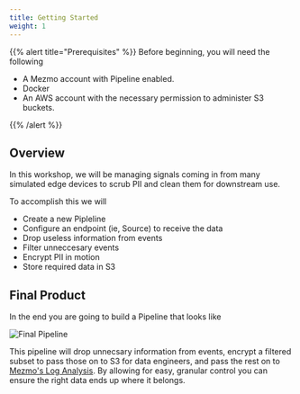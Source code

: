 ```yaml
---
title: Getting Started
weight: 1
---
```


{{% alert title="Prerequisites" %}}
Before beginning, you will need the following

* A Mezmo account with Pipeline enabled.
* Docker
* An AWS account with the necessary permission to administer S3 buckets.

{{% /alert %}}

## Overview

In this workshop, we will be managing signals coming in from many simulated edge devices to scrub PII and clean them for downstream use.

To accomplish this we will

* Create a new Pipleline
* Configure an endpoint (ie, Source) to receive the data
* Drop useless information from events
* Filter unneccesary events
* Encrypt PII in motion
* Store required data in S3

## Final Product

In the end you are going to build a Pipeline that looks like

![Final Pipeline](../../images/pipeline_final.png)

This pipeline will drop unnecsary information from events, encrypt a filtered subset to pass those on to S3 for data engineers, and pass the rest on to [Mezmo's Log Analysis](https://www.mezmo.com/log-analysis).  By allowing for easy, granular control you can ensure the right data ends up where it belongs.
